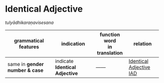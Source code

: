 # Identical Adjective
*tulyādhikaraṇavisesana*

|grammatical features|indication|function word<br>in translation|relation|
|-|-|-|-|
|same in **gender number & case**|indicate **Identical Adjective**|——|[Identical Adjective<br>IAD](https://assets-hk.wikipali.org/pali-handbook/zh-Hans/basic-relation/other/iad.html)|
